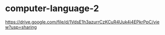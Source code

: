 # computer-language-2
https://drive.google.com/file/d/1VdsE1h3azurrCzKCuR4Uuk4j4EPkrPpC/view?usp=sharing
